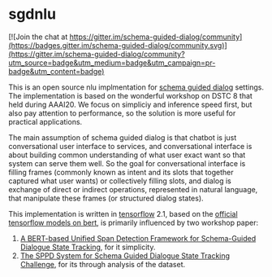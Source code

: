 # sgdnlu

[![Join the chat at https://gitter.im/schema-guided-dialog/community](https://badges.gitter.im/schema-guided-dialog/community.svg)](https://gitter.im/schema-guided-dialog/community?utm_source=badge&utm_medium=badge&utm_campaign=pr-badge&utm_content=badge)

This is an open source nlu implmentation for [schema guided dialog](https://drive.google.com/file/d/1rn9g-1uWN6v4u6mwjf4xwEqKKhsfBSdW/view) settings. The implementation is based on the wonderful workshop on DSTC 8 that held during AAAI20. We focus on simpliciy and inference speed first, but also pay attention to performance, so the solution is more useful for practical applications. 

The main assumption of schema guided dialog is that chatbot is just conversational user interface to services, and conversational interface is about building common understanding of what user exact want so that system can serve them well. So the goal for conversational interface is filling frames (commonly known as intent and its slots that together captured what user wants) or collectively filling slots, and dialog is exchange of direct or indirect operations, represented in natural language, that manipulate these frames (or structured dialog states).  


This implementation is written in [tensorflow](https://tensorflow.org) 2.1, based on the [official tensorflow models on bert](https://github.com/tensorflow/models/tree/master/official/nlp/bert), is primarily influenced by two workshop paper:
1. [A BERT-based Unified Span Detection Framework for Schema-Guided Dialogue State Tracking](https://drive.google.com/file/d/1PRPx3lfJTtX-V23uTFOIPdB0LhQDBFq5/view), for it simplicity.
2. [The SPPD System for Schema Guided Dialogue State Tracking Challenge](https://drive.google.com/file/d/1wn8OTYrqyVVhwq-6XYWuhGN3t8mJohJr/view), for its through analysis of the dataset.

